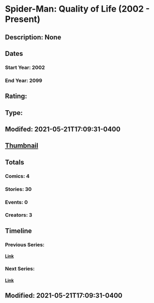 # Spider-Man: Quality of Life (2002 - Present)
## Description: None
## Dates
### Start Year: 2002
### End Year: 2099
## Rating: 
## Type: 
## Modifed: 2021-05-21T17:09:31-0400
## [Thumbnail](http://i.annihil.us/u/prod/marvel/i/mg/b/40/image_not_available.jpg)
## Totals
### Comics: 4
### Stories: 30
### Events: 0
### Creators: 3
## Timeline
### Previous Series: 
#### [Link]()
### Next Series: 
#### [Link]()
## Modified: 2021-05-21T17:09:31-0400